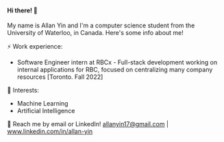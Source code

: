 #### Hi there! 👋
My name is Allan Yin and I'm a computer science student from the University of Waterloo, in Canada. Here's some info about me!

⚡ Work experience: 
* Software Engineer intern at RBCx - Full-stack development working on internal applications for RBC, focused on centralizing many company resources [Toronto. Fall 2022]

🌱 Interests:
* Machine Learning
* Artificial Intelligence 

💬 Reach me by email or LinkedIn! allanyin17@gmail.com | www.linkedin.com/in/allan-yin
